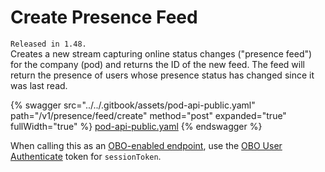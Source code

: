 # Create Presence Feed

`Released in 1.48.`\
Creates a new stream capturing online status changes ("presence feed") for the company (pod) and returns the ID of the new feed. The feed will return the presence of users whose presence status has changed since it was last read.

{% swagger src="../../.gitbook/assets/pod-api-public.yaml" path="/v1/presence/feed/create" method="post" expanded="true" fullWidth="true" %}
[pod-api-public.yaml](../../.gitbook/assets/pod-api-public.yaml)
{% endswagger %}

When calling this as an [OBO-enabled endpoint](../apps-on-behalf-of-obo/), use the [OBO User Authenticate](../apps-on-behalf-of-obo/obo-rsa-user-authentication-by-user-id.md) token for `sessionToken`.
